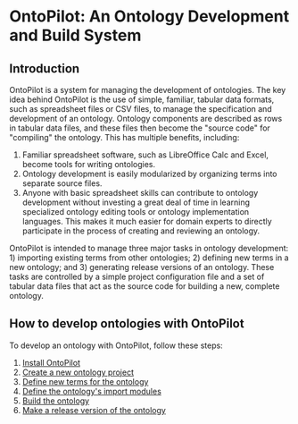 # OntoPilot: An Ontology Development and Build System

## Introduction

OntoPilot is a system for managing the development of ontologies.  The key idea behind OntoPilot is the use of simple, familiar, tabular data formats, such as spreadsheet files or CSV files, to manage the specification and development of an ontology.  Ontology components are described as rows in tabular data files, and these files then become the "source code" for "compiling" the ontology.  This has multiple benefits, including:

1. Familiar spreadsheet software, such as LibreOffice Calc and Excel, become tools for writing ontologies.
2. Ontology development is easily modularized by organizing terms into separate source files.
3. Anyone with basic spreadsheet skills can contribute to ontology development without investing a great deal of time in learning specialized ontology editing tools or ontology implementation languages.  This makes it much easier for domain experts to directly participate in the process of creating and reviewing an ontology.

OntoPilot is intended to manage three major tasks in ontology development: 1) importing existing terms from other ontologies; 2) defining new terms in a new ontology; and 3) generating release versions of an ontology.  These tasks are controlled by a simple project configuration file and a set of tabular data files that act as the source code for building a new, complete ontology.


## How to develop ontologies with OntoPilot

To develop an ontology with OntoPilot, follow these steps:

1. [Install OntoPilot](../../wiki/Installation)
1. [Create a new ontology project](../../wiki/Creating-a-new-ontology-project)
1. [Define new terms for the ontology](../../wiki/Ontology-development)
1. [Define the ontology's import modules](../../wiki/Managing-imports)
1. [Build the ontology](../../wiki/Building-an-ontology)
1. [Make a release version of the ontology](../../wiki/Releasing-an-ontology)

